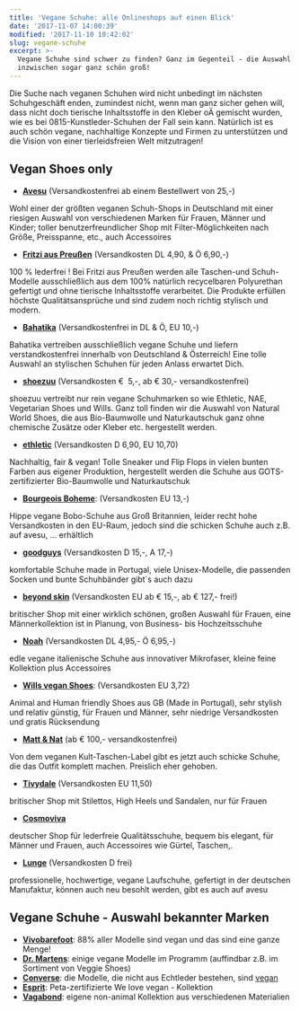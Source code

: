 ```yaml
---
title: 'Vegane Schuhe: alle Onlineshops auf einen Blick'
date: '2017-11-07 14:00:39'
modified: '2017-11-10 10:42:02'
slug: vegane-schuhe
excerpt: >-
  Vegane Schuhe sind schwer zu finden? Ganz im Gegenteil - die Auswahl ist
  inzwischen sogar ganz schön groß!
---
```


Die Suche nach veganen Schuhen wird nicht unbedingt im nächsten Schuhgeschäft enden, zumindest nicht, wenn man ganz sicher gehen will, dass nicht doch tierische Inhaltsstoffe in den Kleber oÄ gemischt wurden, wie es bei 0815-Kunstleder-Schuhen der Fall sein kann. Natürlich ist es auch schön vegane, nachhaltige Konzepte und Firmen zu unterstützen und die Vision von einer tierleidsfreien Welt mitzutragen!

## Vegan Shoes only

*   **[Avesu](http://www.avesu.de/)** (Versandkostenfrei ab einem Bestellwert von 25,-)

Wohl einer der größten veganen Schuh-Shops in Deutschland mit einer riesigen Auswahl von verschiedenen Marken für Frauen, Männer und Kinder; toller benutzerfreundlicher Shop mit Filter-Möglichkeiten nach Größe, Preisspanne, etc., auch Accessoires

*   **[Fritzi aus Preußen](https://www.fritziauspreussen.de/)** (Versandkosten DL 4,90, & Ö 6,90,-)

100 % lederfrei ! Bei Fritzi aus Preußen werden alle Taschen-und Schuh-Modelle ausschließlich aus dem 100% natürlich recycelbaren Polyurethan gefertigt und ohne tierische Inhaltsstoffe verarbeitet. Die Produkte erfüllen höchste Qualitätsansprüche und sind zudem noch richtig stylisch und modern.

*   [**Bahatika**](https://www.bahatika.com/) (Versandkostenfrei in DL & Ö, EU 10,-)

Bahatika vertreiben ausschließlich vegane Schuhe und liefern verstandkostenfrei innerhalb von Deutschland & Österreich! Eine tolle Auswahl an stylischen Schuhen für jeden Anlass erwartet Dich.

*   **[shoezuu](http://www.shoezuu.de/)** (Versandkosten €  5,-, ab € 30,- versandkostenfrei)

shoezuu vertreibt nur rein vegane Schuhmarken so wie Ethletic, NAE, Vegetarian Shoes und Wills. Ganz toll finden wir die Auswahl von Natural World Shoes, die aus Bio-Baumwolle und Naturkautschuk ganz ohne chemische Zusätze oder Kleber etc. hergestellt werden.

*   **[ethletic](http://www.ethletic.de/)** (Versandkosten D 6,90, EU 10,70)

Nachhaltig, fair & vegan! Tolle Sneaker und Flip Flops in vielen bunten Farben aus eigener Produktion, hergestellt werden die Schuhe aus GOTS-zertifizierter Bio-Baumwolle und Naturkautschuk

*   [**Bourgeois Boheme**](http://www.bboheme.com/): (Versandkosten EU 13,-)

Hippe vegane Bobo-Schuhe aus Groß Britannien, leider recht hohe Versandkosten in den EU-Raum, jedoch sind die schicken Schuhe auch z.B. auf avesu, ... erhältlich

*   **[goodguys](http://goodguys.bigcartel.com/)** (Versandkosten D 15,-, A 17,-)

komfortable Schuhe made in Portugal, viele Unisex-Modelle, die passenden Socken und bunte Schuhbänder gibt´s auch dazu

*   [**beyond skin**](http://www.beyondskin.co.uk/) (Versandkosten EU ab € 15,-, ab € 127,- frei!)

britischer Shop mit einer wirklich schönen, großen Auswahl für Frauen, eine Männerkollektion ist in Planung, von Business- bis Hochzeitsschuhe

*   [**Noah**](http://www.noah-shop.com/) (Versandkosten DL 4,95,- Ö 6,95,-)

edle vegane italienische Schuhe aus innovativer Mikrofaser, kleine feine Kollektion plus Accessoires

*   [**Wills vegan Shoes**](http://wills-vegan-shoes.com/de/): (Versandkosten EU 3,72)

Animal and Human friendly Shoes aus GB (Made in Portugal), sehr stylish und relativ günstig, für Frauen und Männer, sehr niedrige Versandkosten und gratis Rücksendung

*   [**Matt & Nat**](https://mattandnat.com/) (ab € 100,- versandkostenfrei)

Von dem veganen Kult-Taschen-Label gibt es jetzt auch schicke Schuhe, die das Outfit komplett machen. Preislich eher gehoben.

*   [**Tivydale**](http://www.tivydale.com/) (Versandkosten EU 11,50)

britischer Shop mit Stilettos, High Heels und Sandalen, nur für Frauen

*   [**Cosmoviva**](http://www.cosmoviva.de/)

deutscher Shop für lederfreie Qualitätsschuhe, bequem bis elegant, für Männer und Frauen, auch Accessoires wie Gürtel, Taschen,.

*   **[Lunge](http://www.lunge.com/shop/)** (Versandkosten D frei)

professionelle, hochwertige, vegane Laufschuhe, gefertigt in der deutschen Manufaktur, können auch neu besohlt werden, gibt es auch auf avesu

## Vegane Schuhe - Auswahl bekannter Marken

*   **[Vivobarefoot](http://www.vivobarefoot.de/vegan/)**: 88% aller Modelle sind vegan und das sind eine ganze Menge!
*   [**Dr. Martens**](http://www.drmartens.com/): einige vegane Modelle im Programm (auffindbar z.B. im Sortiment von Veggie Shoes)
*   **[Converse](http://www.converse.de/)**: die Modelle, die nicht aus Echtleder bestehen, sind [vegan](http://www.blog.terraveggia.de/sind-sneaker-von-converse-vegan.html)
*   [**Esprit**](http://www.esprit.at/damen/schuhe/trend-we-love-vegan): Peta-zertifizierte We love vegan - Kollektion
*   [**Vagabond**](https://www.vagabond.com/de/Women/Non-animal/): eigene non-animal Kollektion aus verschiedenen Materialien
